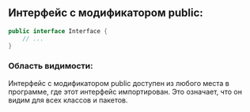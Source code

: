 ## Интерфейс с модификатором public:
```java
public interface Interface {
    // ...
}
```
### Область видимости:
Интерфейс с модификатором public доступен из любого места в программе, где этот интерфейс импортирован. Это означает, что он видим для всех классов и пакетов.